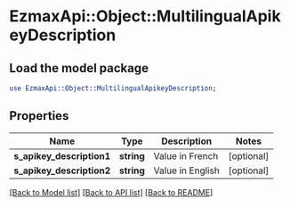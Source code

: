 # EzmaxApi::Object::MultilingualApikeyDescription

## Load the model package
```perl
use EzmaxApi::Object::MultilingualApikeyDescription;
```

## Properties
Name | Type | Description | Notes
------------ | ------------- | ------------- | -------------
**s_apikey_description1** | **string** | Value in French | [optional] 
**s_apikey_description2** | **string** | Value in English | [optional] 

[[Back to Model list]](../README.md#documentation-for-models) [[Back to API list]](../README.md#documentation-for-api-endpoints) [[Back to README]](../README.md)


